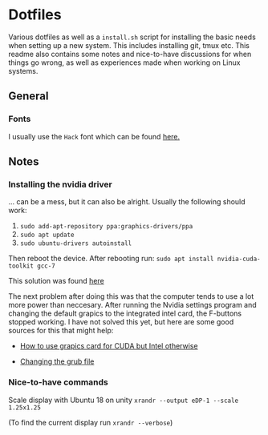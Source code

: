 # Dotfiles
Various dotfiles as well as a `install.sh` script for installing
the basic needs when setting up a new system. This includes installing
git, tmux etc. This readme also contains some notes and nice-to-have
discussions for when things go wrong, as well as experiences made
when working on Linux systems.

## General
### Fonts
I usually use the `Hack` font which can be found [here.](https://github.com/ryanoasis/nerd-fonts/tree/master/patched-fonts/Hack#quick-installation)

## Notes
### Installing the nvidia driver
... can be a mess, but it can also be alright. Usually the following
should work:

1. `sudo add-apt-repository ppa:graphics-drivers/ppa`
2. `sudo apt update`
3. `sudo ubuntu-drivers autoinstall`

Then reboot the device. After rebooting run:
`sudo apt install nvidia-cuda-toolkit gcc-7`

This solution was found [here](https://askubuntu.com/questions/1028830/how-do-i-install-cuda-on-ubuntu-18-04)

The next problem after doing this was that the computer tends to use a
lot more power than neccesary. After running the Nvidia settings
program and changing the default grapics to the integrated intel card,
the F-buttons stopped working. I have not solved this yet, but here
are some good sources for this that might help:

* [How to use grapics card for CUDA but Intel otherwise](https://gist.github.com/alexlee-gk/76a409f62a53883971a18a11af93241b)

* [Changing the grub file](https://askubuntu.com/questions/866437/function-keys-do-not-work-brightness-sound-ubuntu-16-04)

### Nice-to-have commands
Scale display with Ubuntu 18 on unity
`xrandr --output eDP-1 --scale 1.25x1.25`

(To find the current display run `xrandr --verbose`)
